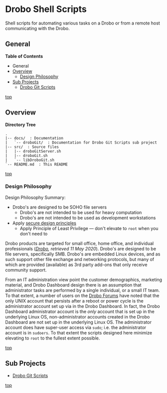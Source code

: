 # Drobo Shell Scripts

Shell scripts for automating various tasks on a Drobo or from a remote host communicating with the Drobo.

## General

**Table of Contents**

- General
- [Overview](#overview)
  - [Design Philosophy](#design-philosophy)
- [Sub Projects](#sub-projects)
  - [Drobo Git Scripts](docs/droboGit/README.md)

[top](#general)

## Overview

**Directory Tree**

```
.
|-- docs/  : Documentation
|   `-- droboGit/  : Documentation for Drobo Git Scripts sub project
|-- src/  : Source files
|   |-- droboGitServer.sh
|   |-- droboGit.sh
|   `-- libDroboGit.sh
`-- README.md  : This README
```

[top](#general)

### Design Philosophy

Design Philosophy Summary:
- Drobo's are designed to be SOHO file servers
  - Drobo's are not intended to be used for heavy computation
  - Drobo's are not intended to be used as development workstations
- Apply [secure design principles](https://web.mit.edu/Saltzer/www/publications/protection/Basic.html)
  - Apply Principle of Least Privilege &mdash; don't elevate to `root` when you don't need to

Drobo products are targeted for small office, home office, and individual professionals (<cite>[Drobo](https://www.drobo.com/), retrieved 11 May 2020</cite>).
Drobo's are designed to be file servers, specifically SMB.
Drobo's are embedded Linux devices, and as such support other file exchange and networking protocols, but many of which are provided (available) as 3rd party add-ons that only receive community support.

From an IT administration view point the customer demographics, marketing material, and Drobo Dashboard design there is an assumption that administrator tasks are performed by a single individual, or a small IT team.
To that extent, a number of users on the [Drobo Forums](https://drobocommunity.m-ize.com/) have noted that the only UNIX account that persists after a reboot or power cycle is the administrator account set up via in the Drobo Dashboard.
In fact, the Drobo Dashboard administrator account is the _only_ account that is set up in the underlying Linux OS, non-administrator accounts created in the Drobo Dashboard are not set up in the underlying Linux OS.
The administrator account does have super-user access via `sudo`; i.e. the administrator account is in `sudoers`.
To that extent the scripts designed here minimize elevating to `root` to the fullest extent possible.

[top](#general)

## Sub Projects

- [Drobo Git Scripts](./docs/droboGit/README.md)

[top](#general)
